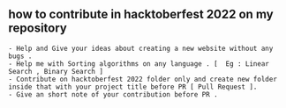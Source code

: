 ## how to contribute in hacktoberfest 2022 on my repository 
	- Help and Give your ideas about creating a new website without any bugs .
	- Help me with Sorting algorithms on any language . [  Eg : Linear Search , Binary Search ]
	- Contribute on hacktoberfest 2022 folder only and create new folder inside that with your project title before PR [ Pull Request ].
	- Give an short note of your contribution before PR .
